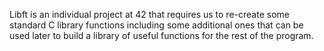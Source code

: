 Libft is an individual project at 42 that requires us to re-create some standard C library functions including some additional ones that can be used later to build a library of useful functions for the rest of the program.

